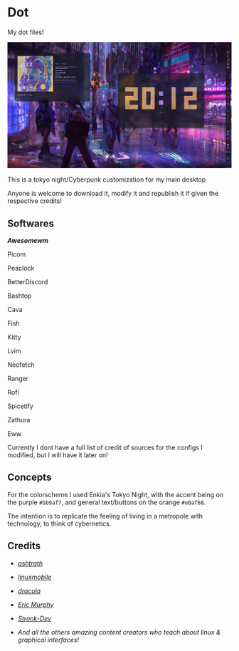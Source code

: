 # Dot
My dot files!

![Alt text](showcaseImages/AwesomeRiceFront.png?raw=true "Title")

This is a tokyo night/Cyberpunk customization for my main desktop

Anyone is welcome to download it, modify it and republish it if given the respective credits!

## Softwares

_**Awesomewm**_

Picom 

Peaclock

BetterDiscord

Bashtop

Cava

Fish

Kitty

Lvim

Neofetch

Ranger

Rofi

Spicetify

Zathura

Eww

Currently I dont have a full list of credit of sources for the configs I modified, but I will have it later on!

## Concepts

For the colorscheme I used Enkia's Tokyo Night, with the accent being on the purple `#bb9af7`, and general text/buttons on the orange `#e0af68`.

The intention is to replicate the feeling of living in a metropole with technology, to think of cybernetics.

## Credits

- *[ashtrath](https://github.com/Dyzean/Tokyo-Night)*

- *[linuxmobile](https://github.com/linuxmobile)*

- *[dracula](https://draculatheme.com)*

- *[Eric Murphy](https://www.youtube.com/@EricMurphyxyz)*
- *[Stronk-Dev](https://github.com/stronk-dev)*

- *And all the others amazing content creators who teach about linux & graphical interfaces!*
